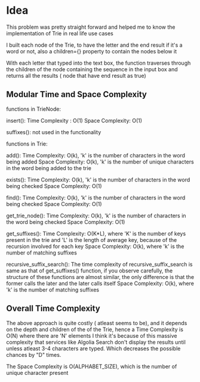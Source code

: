 # Idea 
This problem was pretty straight forward and helped me to know the implementation of Trie in real life use cases 

I built each node of the Trie, to have the letter and the end result if it's a word or not, also a children={} property to contain the nodes below it 

With each letter that typed into the text box, the function traverses through the children of the node containing the sequence in the input box and returns all the results ( node that have end result as true) 

## Modular Time and Space Complexity  


functions in TrieNode:

insert():
Time Complexity : O(1) 
Space Complexity: O(1)

suffixes():
not used in the functionality 


functions in Trie:

add():
Time Complexity: O(k), 'k' is the number of characters in the word being added 
Space Complexity: O(k), 'k' is the number of unique characters in the word being added to the trie


exists():
Time Complexity: O(k), 'k' is the number of characters in the word being checked 
Space Complexity: O(1)

find():
Time Complexity: O(k), 'k' is the number of characters in the word being checked
Space Complexity: O(1)

get_trie_node():
Time Complexity: O(k), 'k' is the number of characters in the word being checked
Space Complexity: O(1)

get_suffixes():
Time Complexity: O(K*L), where 'K' is the number of keys present in the trie and 'L' is the length of average key, because of the recursion involved for each key 
Space Complexity: O(k), where 'k' is the number of matching suffixes


recursive_suffix_search():
The time complexity of recursive_suffix_search is same as that of get_suffixes() function, if you observe carefully, the structure of these functions are almost similar, the only difference is that the former calls the later and the later calls itself
Space Complexity: O(k), where 'k' is the number of matching suffixes 

## Overall Time Complexity

The above approach is quite costly ( atleast seems to be), and it depends on the depth and children of the of the Trie, hence a Time Complexity is O(N) where there are 'N' elements
I think it's because of this massive complexity that services like Algolia Search don't display the results until unless atleast 3-4 characters are typed. Which decreases the possible chances by "D" times.

The Space Complexity is O(ALPHABET_SIZE), which is the number of unique character present